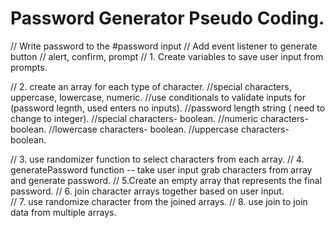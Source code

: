 # Password Generator Pseudo Coding.
// Write password to the #password input
// Add event listener to generate button
// alert, confirm, prompt
// 1. Create variables to save user input from prompts.

// 2. create an array for each type of character.
        //special characters, uppercase, lowercase, numeric.
        //use conditionals to validate inputs for (password legnth, used enters no inputs).
        //password length string ( need to change to integer).
        //special characters- boolean.
        //numeric characters- boolean.
        //lowercase characters- boolean.
        //uppercase characters- boolean.

// 3. use randomizer function to select characters from each array. 
// 4. generatePassword function -- take user input grab characters from array and generate     password.
// 5.Create an empty array that represents the final password.
// 6. join character arrays together based on user input.      
// 7. use randomize character from the joined arrays.
// 8. use join to join data from multiple arrays.